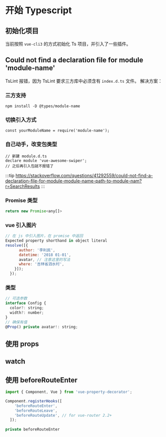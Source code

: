 # 开始 Typescript
## 初始化项目
当前按照 ` vue-cli3 ` 的方式初始化 Ts 项目，并引入了一些插件。
## Could not find a declaration file for module 'module-name'
TsLint 报错，因为 TsLint 要求三方库中必须含有 ` index.d.ts ` 文件。
解决方案：
### 三方支持
```
npm install -D @types/module-name
```
### 切换引入方式
```
const yourModuleName = require('module-name');
```
### 自己动手，改变包类型
```
// 新建 module.d.ts
declare module 'vue-awesome-swiper';
// 之后再引入包就不报错了
```
:::tip
https://stackoverflow.com/questions/41292559/could-not-find-a-declaration-file-for-module-module-name-path-to-module-nam?r=SearchResults
:::

### Promise 类型
```javascript
return new Promise<any[]>
```
### vue 引入图片
```javascript
// 在 js 中引入图片，在 promise 中返回
Expected property shorthand in object literal
resolve([{
      author: '李利民',
      datetime: '2018 01-01',
      avatar, // 注意这里的写法
      where: '吉林省泗水村',
    }]);
  });
```
### 类型
```javascript
// 可选参数
interface Config {
  color?: string;
  width?: number;
}
// 确保有值
@Prop() private avatar!: string;
```
## 使用 props

## watch

## 使用 beforeRouteEnter
```javascript
import { Component, Vue } from 'vue-property-decorator';

Component.registerHooks([
    'beforeRouteEnter',
    'beforeRouteLeave',
    'beforeRouteUpdate', // for vue-router 2.2+
  ]);
  
private beforeRouteEnter
``` 